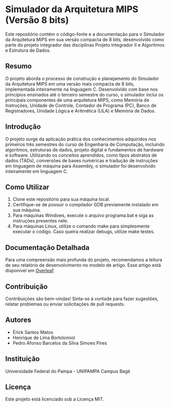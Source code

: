 # Simulador da Arquitetura MIPS (Versão 8 bits)

Este repositório contém o código-fonte e a documentação para o Simulador da Arquitetura MIPS em sua versão compacta de 8 bits, desenvolvido como parte do projeto integrador das disciplinas Projeto Integrador II e Algoritmos e Estrutura de Dados.

## Resumo

O projeto aborda o processo de construção e planejamento do Simulador da Arquitetura MIPS em uma versão mais compacta de 8 bits, implementada inteiramente na linguagem C. Desenvolvido com base nos princípios ensinados até o terceiro semestre do curso, o simulador inclui os principais componentes de uma arquitetura MIPS, como Memória de Instruções, Unidade de Controle, Contador de Programa (PC), Banco de Registradores, Unidade Lógica e Aritmética (ULA) e Memória de Dados.

## Introdução

O projeto surge da aplicação prática dos conhecimentos adquiridos nos primeiros três semestres do curso de Engenharia de Computação, incluindo algoritmos, estruturas de dados, projeto digital e fundamentos de hardware e software. Utilizando os conceitos aprendidos, como tipos abstratos de dados (TADs), conversões de bases numéricas e tradução de instruções em linguagem de máquina para Assembly, o simulador foi desenvolvido inteiramente em linguagem C.

## Como Utilizar

1. Clone este repositório para sua máquina local.
2. Certifique-se de possuir o compilador GDB previamente instalado em sua máquina.
3. Para máquinas Windows, execute o arquivo programa.bat e siga as instruções presentes nele.
3. Para máquinas Linux, utilize o comando make para simplesmente executar o código. Caso queira realizar debugs, utilize make testes.

## Documentação Detalhada

Para uma compreensão mais profunda do projeto, recomendamos a leitura de seu relatório de desenvolvimento no modelo de artigo. Esse artigo está disponível em [Overleaf](https://www.overleaf.com/read/pmkhnyqydxbc#84a343).


## Contribuição

Contribuições são bem-vindas! Sinta-se à vontade para fazer sugestões, relatar problemas ou enviar solicitações de pull requests.

## Autores

- Érick Santos Matos
- Henrique de Lima Bortolomiol
- Pedro Afonso Barcelos da Silva Simoes Pires

## Instituição

Universidade Federal do Pampa - UNIPAMPA Campus Bagé

## Licença

Este projeto está licenciado sob a Licença MIT.
